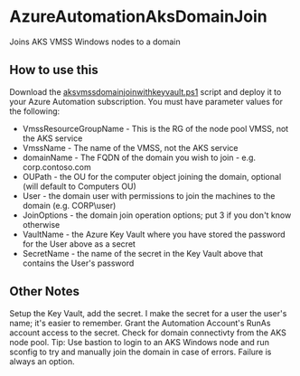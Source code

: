 # AzureAutomationAksDomainJoin
Joins AKS VMSS Windows nodes to a domain

## How to use this
Download the [aksvmssdomainjoinwithkeyvault.ps1](https://github.com/x3nc0n/AzureAutomationAksDomainJoin/blob/master/aksvmssdomainjoinwithkeyvault.ps1) script and deploy it to your Azure Automation subscription. You must have parameter values for the following:

- VmssResourceGroupName - This is the RG of the node pool VMSS, not the AKS service
- VmssName - The name of the VMSS, not the AKS service
- domainName - The FQDN of the domain you wish to join - e.g. corp.contoso.com
- OUPath - the OU for the computer object joining the domain, optional (will default to Computers OU)
- User - the domain user with permissions to join the machines to the domain (e.g. CORP\user)
- JoinOptions - the domain join operation options; put 3 if you don't know otherwise
- VaultName - the Azure Key Vault where you have stored the password for the User above as a secret
- SecretName - the name of the secret in the Key Vault above that contains the User's password

## Other Notes
Setup the Key Vault, add the secret. I make the secret for a user the user's name; it's easier to remember.
Grant the Automation Account's RunAs account access to the secret.
Check for domain connectivty from the AKS node pool. Tip: Use bastion to login to an AKS Windows node and run sconfig to try and manually join the domain in case of errors.
Failure is always an option.
